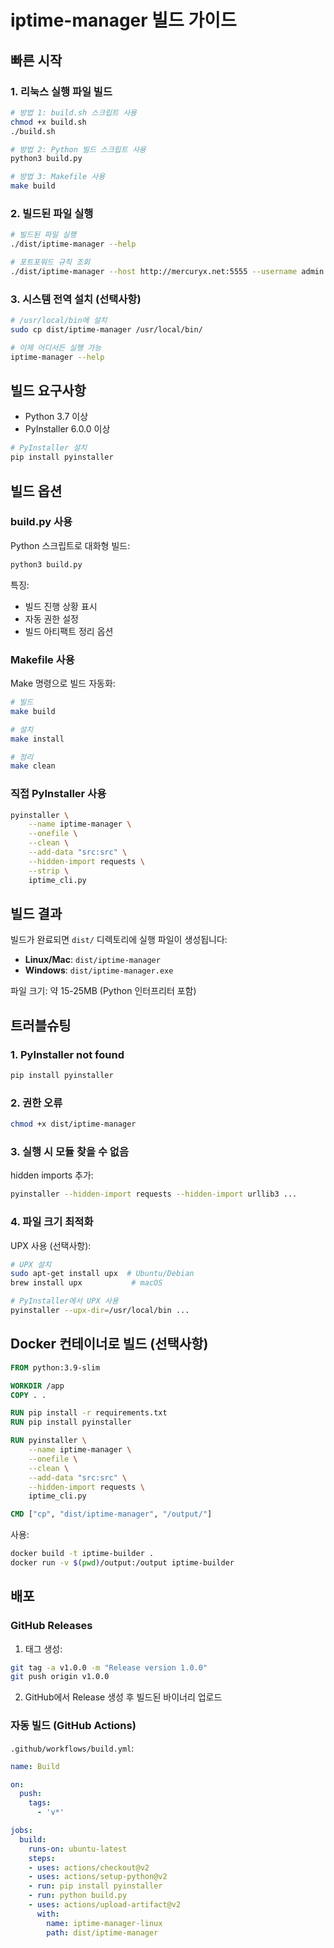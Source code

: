 # iptime-manager 빌드 가이드

## 빠른 시작

### 1. 리눅스 실행 파일 빌드

```bash
# 방법 1: build.sh 스크립트 사용
chmod +x build.sh
./build.sh

# 방법 2: Python 빌드 스크립트 사용
python3 build.py

# 방법 3: Makefile 사용
make build
```

### 2. 빌드된 파일 실행

```bash
# 빌드된 파일 실행
./dist/iptime-manager --help

# 포트포워드 규칙 조회
./dist/iptime-manager --host http://mercuryx.net:5555 --username admin --password MPDev123! list
```

### 3. 시스템 전역 설치 (선택사항)

```bash
# /usr/local/bin에 설치
sudo cp dist/iptime-manager /usr/local/bin/

# 이제 어디서든 실행 가능
iptime-manager --help
```

## 빌드 요구사항

- Python 3.7 이상
- PyInstaller 6.0.0 이상

```bash
# PyInstaller 설치
pip install pyinstaller
```

## 빌드 옵션

### build.py 사용

Python 스크립트로 대화형 빌드:

```bash
python3 build.py
```

특징:
- 빌드 진행 상황 표시
- 자동 권한 설정
- 빌드 아티팩트 정리 옵션

### Makefile 사용

Make 명령으로 빌드 자동화:

```bash
# 빌드
make build

# 설치
make install

# 정리
make clean
```

### 직접 PyInstaller 사용

```bash
pyinstaller \
    --name iptime-manager \
    --onefile \
    --clean \
    --add-data "src:src" \
    --hidden-import requests \
    --strip \
    iptime_cli.py
```

## 빌드 결과

빌드가 완료되면 `dist/` 디렉토리에 실행 파일이 생성됩니다:

- **Linux/Mac**: `dist/iptime-manager`
- **Windows**: `dist/iptime-manager.exe`

파일 크기: 약 15-25MB (Python 인터프리터 포함)

## 트러블슈팅

### 1. PyInstaller not found

```bash
pip install pyinstaller
```

### 2. 권한 오류

```bash
chmod +x dist/iptime-manager
```

### 3. 실행 시 모듈 찾을 수 없음

hidden imports 추가:
```bash
pyinstaller --hidden-import requests --hidden-import urllib3 ...
```

### 4. 파일 크기 최적화

UPX 사용 (선택사항):
```bash
# UPX 설치
sudo apt-get install upx  # Ubuntu/Debian
brew install upx           # macOS

# PyInstaller에서 UPX 사용
pyinstaller --upx-dir=/usr/local/bin ...
```

## Docker 컨테이너로 빌드 (선택사항)

```dockerfile
FROM python:3.9-slim

WORKDIR /app
COPY . .

RUN pip install -r requirements.txt
RUN pip install pyinstaller

RUN pyinstaller \
    --name iptime-manager \
    --onefile \
    --clean \
    --add-data "src:src" \
    --hidden-import requests \
    iptime_cli.py

CMD ["cp", "dist/iptime-manager", "/output/"]
```

사용:
```bash
docker build -t iptime-builder .
docker run -v $(pwd)/output:/output iptime-builder
```

## 배포

### GitHub Releases

1. 태그 생성:
```bash
git tag -a v1.0.0 -m "Release version 1.0.0"
git push origin v1.0.0
```

2. GitHub에서 Release 생성 후 빌드된 바이너리 업로드

### 자동 빌드 (GitHub Actions)

`.github/workflows/build.yml`:
```yaml
name: Build

on:
  push:
    tags:
      - 'v*'

jobs:
  build:
    runs-on: ubuntu-latest
    steps:
    - uses: actions/checkout@v2
    - uses: actions/setup-python@v2
    - run: pip install pyinstaller
    - run: python build.py
    - uses: actions/upload-artifact@v2
      with:
        name: iptime-manager-linux
        path: dist/iptime-manager
```